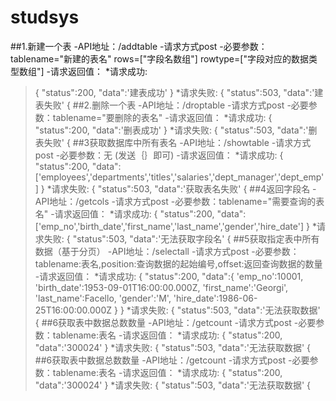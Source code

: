 # studsys

##1.新建一个表
-API地址：/addtable
-请求方式post
-必要参数：tablename="新建的表名" rows=["字段名数组"] rowtype=["字段对应的数据类型数组"]
-请求返回值：
*请求成功:
>{
>   "status":200,
>   "data":'建表成功'
>}
*请求失败:
>{
>   "status":503,
>   "data":'建表失败'
>{
##2.删除一个表
-API地址：/droptable
-请求方式post
-必要参数：tablename="要删除的表名"
-请求返回值：
*请求成功:
>{
>   "status":200,
>   "data":'删表成功'
>}
*请求失败:
>{
>   "status":503,
>   "data":'删表失败'
>{
##3获取数据库中所有表名
-API地址：/showtable
-请求方式post
-必要参数：无 (发送｛｝即可)
-请求返回值：
*请求成功:
>{
>   "status":200,
>   "data":['employees','departments','titles','salaries','dept_manager','dept_emp']
>}
*请求失败:
>{
>   "status":503,
>   "data":'获取表名失败'
>{
##4返回字段名
-API地址：/getcols
-请求方式post
-必要参数：tablename="需要查询的表名"
-请求返回值：
*请求成功:
>{
>   "status":200,
>   "data":['emp_no','birth_date','first_name','last_name','gender','hire_date']
>}
*请求失败:
>{
>   "status":503,
>   "data":'无法获取字段名'
>{
##5获取指定表中所有数据（基于分页）
-API地址：/selectall
-请求方式post
-必要参数：tablename:表名,position:查询数据的起始编号,offset:返回查询数据的数量
-请求返回值：
*请求成功:
>{
>   "status":200,
>   "data":{
>             'emp_no':10001,
>             'birth_date':1953-09-01T16:00:00.000Z,
>             'first_name':'Georgi',
>             'last_name':Facello,
>             'gender':'M',
>             'hire_date':1986-06-25T16:00:00.000Z
>           }
>}
*请求失败:
>{
>   "status":503,
>   "data":'无法获取数据'
>{
##6获取表中数据总数数量
-API地址：/getcount
-请求方式post
-必要参数：tablename:表名
-请求返回值：
*请求成功:
>{
>   "status":200,
>   "data":'300024'
>}
*请求失败:
>{
>   "status":503,
>   "data":'无法获取数据'
>{
##6获取表中数据总数数量
-API地址：/getcount
-请求方式post
-必要参数：tablename:表名
-请求返回值：
*请求成功:
>{
>   "status":200,
>   "data":'300024'
>}
*请求失败:
>{
>   "status":503,
>   "data":'无法获取数据'
>{
